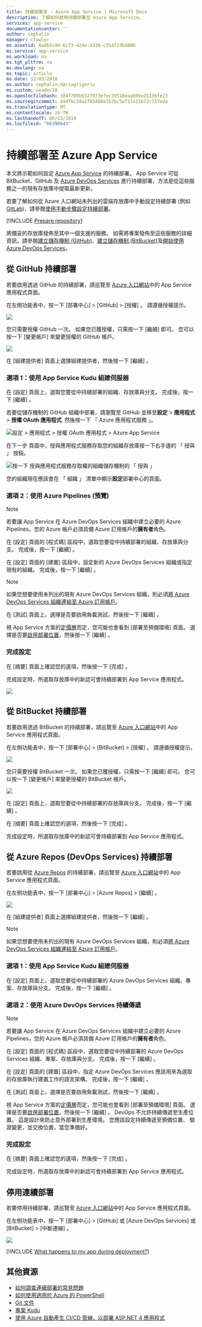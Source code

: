 ```yaml
---
title: 持續部署至 - Azure App Service | Microsoft Docs
description: 了解如何啟用持續部署至 Azure App Service。
services: app-service
documentationcenter: ''
author: cephalin
manager: cfowler
ms.assetid: 6adb5c84-6cf3-424e-a336-c554f23b4000
ms.service: app-service
ms.workload: na
ms.tgt_pltfrm: na
ms.devlang: na
ms.topic: article
ms.date: 12/03/2018
ms.author: cephalin;dariagrigoriu
ms.custom: seodec18
ms.openlocfilehash: 384f709bb32f973efec39518eaa895e25136fe23
ms.sourcegitcommit: d4dfbc34a1f03488e1b7bc5e711a11b72c717ada
ms.translationtype: MT
ms.contentlocale: zh-TW
ms.lasthandoff: 06/13/2019
ms.locfileid: "66390643"
---
```

# <a name="continuous-deployment-to-azure-app-service"></a>持續部署至 Azure App Service
本文將示範如何設定 [Azure App Service](overview.md) 的持續部署。 App Service 可從 BitBucket、GitHub 及 [Azure DevOps Services](https://www.visualstudio.com/team-services/) 進行持續部署，方法是從這些服務之一的現有存放庫中提取最新更新。

若要了解如何從 Azure 入口網站未列出的雲端存放庫中手動設定持續部署 (例如 [GitLab](https://gitlab.com/))，請參閱[使用手動步驟設定持續部署](https://github.com/projectkudu/kudu/wiki/Continuous-deployment#setting-up-continuous-deployment-using-manual-steps)。

[!INCLUDE [Prepare repository](../../includes/app-service-deploy-prepare-repo.md)]

將備妥的存放庫發佈至其中一個支援的服務。 如需將專案發佈至這些服務的詳細資訊，請參閱[建立儲存機制 (GitHub)]、[建立儲存機制 (BitBucket)]及[開始使用 Azure DevOps Services]。

## <a name="deploy-continuously-from-github"></a>從 GitHub 持續部署

若要啟用透過 GitHub 的持續部署，請巡覽至 [Azure 入口網站](https://portal.azure.com)中的 App Service 應用程式頁面。

在左側功能表中，按一下 [部署中心]   > [GitHub]   > [授權]  。 請遵循授權提示。 

![](media/app-service-continuous-deployment/github-choose-source.png)

您只需要授權 GitHub 一次。 如果您已獲授權，只需按一下 [繼續]  即可。 您可以按一下 [變更帳戶]  來變更授權的 GitHub 帳戶。

![](media/app-service-continuous-deployment/github-continue.png)

在 [組建提供者]  頁面上選擇組建提供者，然後按一下 [繼續]  。

### <a name="option-1-use-app-service-kudu-build-server"></a>選項 1：使用 App Service Kudu 組建伺服器

在 [設定]  頁面上，選取您要從中持續部署的組織、存放庫與分支。 完成後，按一下 [繼續]  。

若要從儲存機制的 GitHub 組織中部署，請瀏覽至 GitHub 並移至**設定** > **應用程式** > **授權 OAuth 應用程式**. 然後按一下 「 Azure 應用程式服務 」。

![設定 > 應用程式 > 授權 OAuth 應用程式 > Azure App Service](media/app-service-continuous-deployment/github-settings-navigation.png)

在下一步 頁面中，授與應用程式服務存取您的組織存放庫按一下右手邊的 「 授與 」 按鈕。

![按一下 授與應用程式服務存取權的組織儲存機制的 「 授與 」](media/app-service-continuous-deployment/grant-access.png)

您的組織現在應該會在 「 組織 」 清單中顯示**設定**部署中心的頁面。

### <a name="option-2-use-azure-pipelines-preview"></a>選項 2：使用 Azure Pipelines (預覽)

> [!NOTE]
> 若要讓 App Service 在 Azure DevOps Services 組織中建立必要的 Azure Pipelines，您的 Azure 帳戶必須具備 Azure 訂用帳戶的**擁有者**角色。
>

在 [設定]  頁面的 [程式碼]  區段中，選取您要從中持續部署的組織、存放庫與分支。 完成後，按一下 [繼續]  。

在 [設定]  頁面的 [建置]  區段中，設定新的 Azure DevOps Services 組織或指定現有的組織。 完成後，按一下 [繼續]  。

> [!NOTE]
> 如果您想要使用未列出的現有 Azure DevOps Services 組織，則必須[將 Azure DevOps Services 組織連結至 Azure 訂用帳戶](https://github.com/projectkudu/kudu/wiki/Setting-up-a-VSTS-account-so-it-can-deploy-to-a-Web-App)。

在 [測試]  頁面上，選擇是否要啟用負載測試，然後按一下 [繼續]  。

視 App Service 方案的[定價層](https://azure.microsoft.com/pricing/details/app-service/plans/)而定，您可能也會看到 [部署至預備環境]  頁面。 選擇是否要[啟用部署位置](deploy-staging-slots.md)，然後按一下 [繼續]  。

### <a name="finish-configuration"></a>完成設定

在 [摘要]  頁面上確認您的選項，然後按一下 [完成]  。

完成設定時，所選取存放庫中的新認可會持續部署到 App Service 應用程式。

![](media/app-service-continuous-deployment/github-finished.png)

## <a name="deploy-continuously-from-bitbucket"></a>從 BitBucket 持續部署

若要啟用透過 BitBucket 的持續部署，請巡覽至 [Azure 入口網站](https://portal.azure.com)中的 App Service 應用程式頁面。

在左側功能表中，按一下 [部署中心]   > [BitBucket]   > [授權]  。 請遵循授權提示。 

![](media/app-service-continuous-deployment/bitbucket-choose-source.png)

您只需要授權 BitBucket 一次。 如果您已獲授權，只需按一下 [繼續]  即可。 您可以按一下 [變更帳戶]  來變更授權的 BitBucket 帳戶。

![](media/app-service-continuous-deployment/bitbucket-continue.png)

在 [設定]  頁面上，選取您要從中持續部署的存放庫與分支。 完成後，按一下 [繼續]  。

在 [摘要]  頁面上確認您的選項，然後按一下 [完成]  。

完成設定時，所選取存放庫中的新認可會持續部署到 App Service 應用程式。

## <a name="deploy-continuously-from-azure-repos-devops-services"></a>從 Azure Repos (DevOps Services) 持續部署

若要啟用從 [Azure Repos](https://docs.microsoft.com/azure/devops/repos/index) 的持續部署，請巡覽至 [Azure 入口網站](https://portal.azure.com)中的 App Service 應用程式頁面。

在左側功能表中，按一下 [部署中心]   > [Azure Repos]   > [繼續]  。 

![](media/app-service-continuous-deployment/vsts-choose-source.png)

在 [組建提供者]  頁面上選擇組建提供者，然後按一下 [繼續]  。

> [!NOTE]
> 如果您想要使用未列出的現有 Azure DevOps Services 組織，則必須[將 Azure DevOps Services 組織連結至 Azure 訂用帳戶](https://github.com/projectkudu/kudu/wiki/Setting-up-a-VSTS-account-so-it-can-deploy-to-a-Web-App)。

### <a name="option-1-use-app-service-kudu-build-server"></a>選項 1：使用 App Service Kudu 組建伺服器

在 [設定]  頁面上，選取您要從中持續部署的 Azure DevOps Services 組織、專案、存放庫與分支。 完成後，按一下 [繼續]  。

### <a name="option-2-use-azure-devops-services-continuous-delivery"></a>選項 2：使用 Azure DevOps Services 持續傳遞

> [!NOTE]
> 若要讓 App Service 在 Azure DevOps Services 組織中建立必要的 Azure Pipelines，您的 Azure 帳戶必須具備 Azure 訂用帳戶的**擁有者**角色。
>

在 [設定]  頁面的 [程式碼]  區段中，選取您要從中持續部署的 Azure DevOps Services 組織、專案、存放庫與分支。 完成後，按一下 [繼續]  。

在 [設定]  頁面的 [建置]  區段中，指定 Azure DevOps Services 應該用來為選取的存放庫執行建置工作的語言架構。 完成後，按一下 [繼續]  。

在 [測試]  頁面上，選擇是否要啟用負載測試，然後按一下 [繼續]  。

視 App Service 方案的[定價層](https://azure.microsoft.com/pricing/details/app-service/plans/)而定，您可能也會看到 [部署至預備環境]  頁面。 選擇是否要[啟用部署位置](deploy-staging-slots.md)，然後按一下 [繼續]  。 DevOps 不允許持續傳遞至生產位置。 這是設計來防止意外部署到生產環境。 您應該設定持續傳遞至預備位置、 驗證變更，並交換位置，當您準備好。

### <a name="finish-configuration"></a>完成設定

在 [摘要]  頁面上確認您的選項，然後按一下 [完成]  。

完成設定時，所選取存放庫中的新認可會持續部署到 App Service 應用程式。

## <a name="disable-continuous-deployment"></a>停用連續部署

若要停用持續部署，請巡覽至 [Azure 入口網站](https://portal.azure.com)中的 App Service 應用程式頁面。

在左側功能表中，按一下 [部署中心]   > [GitHub]  或 [Azure DevOps Services]  或 [BitBucket]   > [中斷連線]  。

![](media/app-service-continuous-deployment/disable.png)

[!INCLUDE [What happens to my app during deployment?](../../includes/app-service-deploy-atomicity.md)]

## <a name="additional-resources"></a>其他資源

* [如何調查連續部署的常見問題](https://github.com/projectkudu/kudu/wiki/Investigating-continuous-deployment)
* [如何使用適用於 Azure 的 PowerShell]
* [Git 文件]
* [專案 Kudu](https://github.com/projectkudu/kudu/wiki)
* [使用 Azure 自動產生 CI/CD 管線，以部署 ASP.NET 4 應用程式](https://www.visualstudio.com/docs/build/get-started/aspnet-4-ci-cd-azure-automatic)

[Azure portal]: https://portal.azure.com
[Azure DevOps portal]: https://azure.microsoft.com/services/devops/
[Installing Git]: https://git-scm.com/book/en/Getting-Started-Installing-Git
[如何使用適用於 Azure 的 PowerShell]: /powershell/azureps-cmdlets-docs
[Git 文件]: https://git-scm.com/documentation

[建立儲存機制 (GitHub)]: https://help.github.com/articles/create-a-repo
[建立儲存機制 (BitBucket)]: https://confluence.atlassian.com/get-started-with-bitbucket/create-a-repository-861178559.html
[開始使用 Azure DevOps Services]: https://docs.microsoft.com/azure/devops/user-guide/devops-alm-overview
